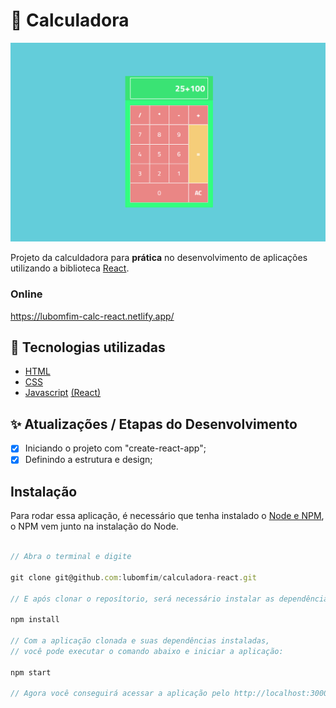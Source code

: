 # 🎉 Calculadora

![Imagem do Projeto](./design/design.png)

Projeto da calculdadora para **prática** no desenvolvimento de aplicações utilizando a biblioteca [React](https://pt-br.reactjs.org/).

### Online

https://lubomfim-calc-react.netlify.app/

## 🚀 Tecnologias utilizadas

- [HTML](https://developer.mozilla.org/pt-BR/docs/Web/HTML)
- [CSS](https://developer.mozilla.org/pt-BR/docs/Web/CSS)
- [Javascript](https://developer.mozilla.org/pt-BR/docs/Web/JavaScript) [(React)](https://pt-br.reactjs.org/)

## ✨ Atualizações / Etapas do Desenvolvimento

- [x] Iniciando o projeto com "create-react-app";
- [x] Definindo a estrutura e design;

## Instalação

Para rodar essa aplicação, é necessário que tenha instalado o [Node e NPM](https://nodejs.org/en/), o NPM vem junto na instalação do Node.

```javascript

// Abra o terminal e digite

git clone git@github.com:lubomfim/calculadora-react.git

// E após clonar o reposítorio, será necessário instalar as dependências com o comando

npm install

// Com a aplicação clonada e suas dependências instaladas,
// você pode executar o comando abaixo e iniciar a aplicação:

npm start

// Agora você conseguirá acessar a aplicação pelo http://localhost:3000/

```
